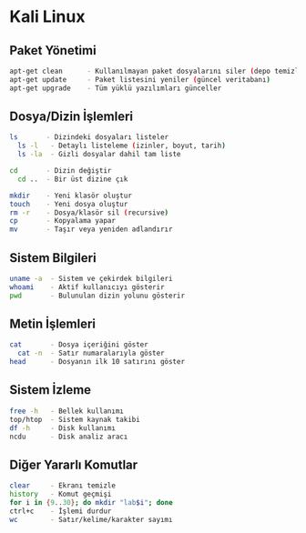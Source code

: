 # Kali Linux

## Paket Yönetimi
```bash
apt-get clean      - Kullanılmayan paket dosyalarını siler (depo temizliği)
apt-get update     - Paket listesini yeniler (güncel veritabanı)
apt-get upgrade    - Tüm yüklü yazılımları günceller
```

## Dosya/Dizin İşlemleri
```bash
ls       - Dizindeki dosyaları listeler
  ls -l   - Detaylı listeleme (izinler, boyut, tarih)
  ls -la  - Gizli dosyalar dahil tam liste

cd       - Dizin değiştir
  cd ..  - Bir üst dizine çık

mkdir    - Yeni klasör oluştur
touch    - Yeni dosya oluştur
rm -r    - Dosya/klasör sil (recursive)
cp       - Kopyalama yapar
mv       - Taşır veya yeniden adlandırır
```

## Sistem Bilgileri
```bash
uname -a  - Sistem ve çekirdek bilgileri
whoami    - Aktif kullanıcıyı gösterir
pwd       - Bulunulan dizin yolunu gösterir
```

## Metin İşlemleri
```bash
cat       - Dosya içeriğini göster
  cat -n  - Satır numaralarıyla göster
head      - Dosyanın ilk 10 satırını göster
```

## Sistem İzleme
```bash
free -h   - Bellek kullanımı
top/htop  - Sistem kaynak takibi
df -h     - Disk kullanımı
ncdu      - Disk analiz aracı
```

## Diğer Yararlı Komutlar
```bash
clear     - Ekranı temizle
history   - Komut geçmişi
for i in {9..30}; do mkdir "lab$i"; done
ctrl+c    - İşlemi durdur
wc        - Satır/kelime/karakter sayımı
```
